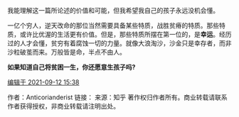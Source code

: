 我能理解这一篇所论述的价值和可能，但我希望我自己的孩子永远没机会懂。

一亿个穷人，逆天改命的那位当然需要具备某些特质，战胜贫瘠的特质。那些特质，或许比优渥的生活更有价值。但是，那些特质所摆在第一位的，是**幸运**。经历过的人才会懂，贫穷有着腐蚀一切的力量。就像大浪淘沙，沙金只是幸存者，而非沙粒破茧而来。万般皆是命，半点不由人。

**如果知道自己将贫困一生，你还愿意生孩子吗?**

[编辑于 2021-09-12 15:38](https://www.zhihu.com/question/393805388/answer/2116638887)

作者：Anticorianderist
链接：
来源：知乎
著作权归作者所有。商业转载请联系作者获得授权，非商业转载请注明出处。